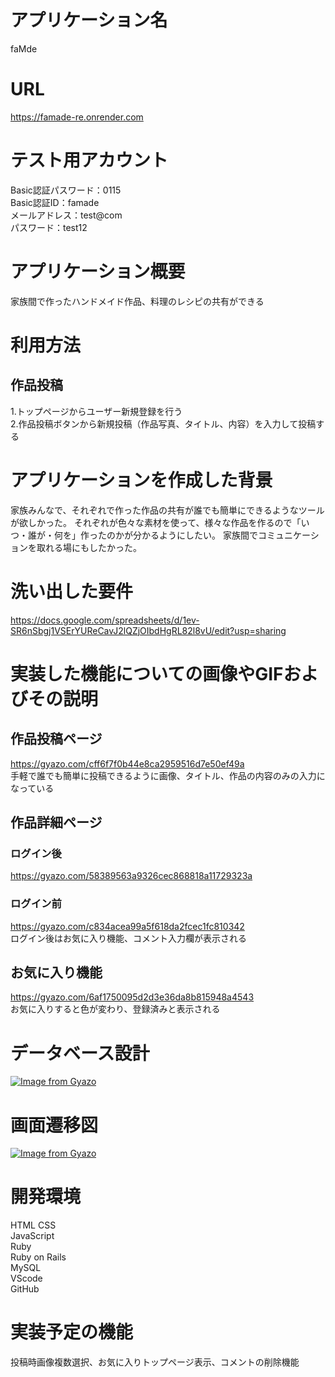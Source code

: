 # アプリケーション名
faMde

# URL
https://famade-re.onrender.com

# テスト用アカウント
Basic認証パスワード：0115 <br>
Basic認証ID：famade <br>
メールアドレス：test@com <br>
パスワード：test12

# アプリケーション概要
家族間で作ったハンドメイド作品、料理のレシピの共有ができる

# 利用方法
## 作品投稿
1.トップページからユーザー新規登録を行う <br>
2.作品投稿ボタンから新規投稿（作品写真、タイトル、内容）を入力して投稿する

# アプリケーションを作成した背景

家族みんなで、それぞれで作った作品の共有が誰でも簡単にできるようなツールが欲しかった。
それぞれが色々な素材を使って、様々な作品を作るので「いつ・誰が・何を」作ったのかが分かるようにしたい。
家族間でコミュニケーションを取れる場にもしたかった。


# 洗い出した要件
https://docs.google.com/spreadsheets/d/1ev-SR6nSbgj1VSErYUReCavJ2lQZjOIbdHgRL82l8vU/edit?usp=sharing

# 実装した機能についての画像やGIFおよびその説明
## 作品投稿ページ
https://gyazo.com/cff6f7f0b44e8ca2959516d7e50ef49a <br>
手軽で誰でも簡単に投稿できるように画像、タイトル、作品の内容のみの入力になっている

## 作品詳細ページ
### ログイン後
https://gyazo.com/58389563a9326cec868818a11729323a
### ログイン前
https://gyazo.com/c834acea99a5f618da2fcec1fc810342 <br>
ログイン後はお気に入り機能、コメント入力欄が表示される

## お気に入り機能
https://gyazo.com/6af1750095d2d3e36da8b815948a4543 <br>
お気に入りすると色が変わり、登録済みと表示される

# データベース設計
[![Image from Gyazo](https://i.gyazo.com/1baa6c2d9163b97eaf174b7528ef6bb9.png)](https://gyazo.com/1baa6c2d9163b97eaf174b7528ef6bb9)

# 画面遷移図
[![Image from Gyazo](https://i.gyazo.com/dde3685ca4daed6dc9c4f515448fd77a.png)](https://gyazo.com/dde3685ca4daed6dc9c4f515448fd77a)

# 開発環境
HTML CSS <br>
JavaScript <br>
Ruby <br>
Ruby on Rails <br>
MySQL <br>
VScode <br>
GitHub <br>

# 実装予定の機能
投稿時画像複数選択、お気に入りトップページ表示、コメントの削除機能
